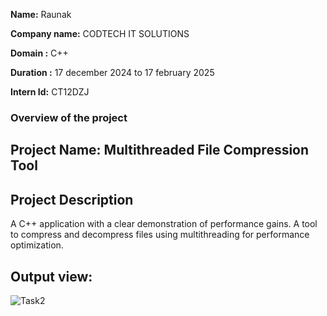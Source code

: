 **Name:** Raunak

**Company name:** CODTECH IT SOLUTIONS

**Domain :** C++

**Duration :** 17 december 2024 to 17 february 2025

**Intern Id:** CT12DZJ

### Overview of the project

## Project Name: Multithreaded File Compression Tool

## Project Description 
A C++ application with a clear demonstration of performance gains. A tool to compress and decompress files using multithreading for performance optimization.
## Output view: 
![Task2](https://github.com/user-attachments/assets/8288f579-8586-4310-b33c-3e772ba8b508)
